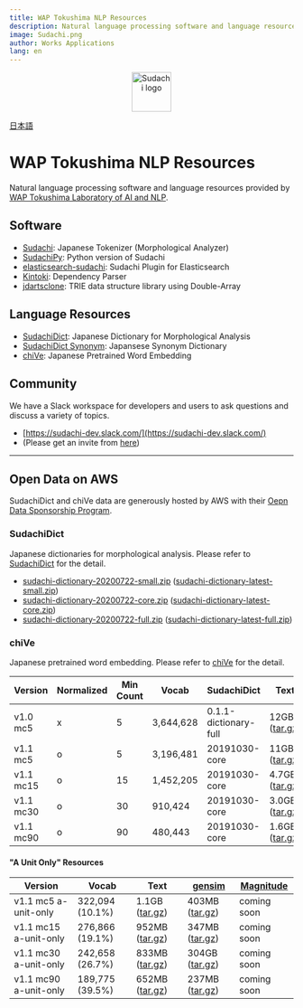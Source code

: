 ```yaml
---
title: WAP Tokushima NLP Resources
description: Natural language processing software and language resources provided by WAP Tokushima Laboratory of AI and NLP - Tokenizer Sudachi, word embedding chiVe, and more!
image: Sudachi.png
author: Works Applications
lang: en
---
```



<p align="center"><img width="70" src="./Sudachi.png" alt="Sudachi logo"></p>

[日本語](index)


# WAP Tokushima NLP Resources

Natural language processing software and language resources provided by [WAP Tokushima Laboratory of AI and NLP](https://www.worksap.co.jp/about/csr/nlp/).


## Software

- [Sudachi](https://github.com/WorksApplications/Sudachi): Japanese Tokenizer (Morphological Analyzer)
- [SudachiPy](https://github.com/WorksApplications/SudachiPy): Python version of Sudachi
- [elasticsearch-sudachi](https://github.com/WorksApplications/elasticsearch-sudachi): Sudachi Plugin for Elasticsearch
- [Kintoki](https://github.com/WorksApplications/kintoki): Dependency Parser
- [jdartsclone](https://github.com/WorksApplications/jdartsclone): TRIE data structure library using Double-Array


## Language Resources

- [SudachiDict](https://github.com/WorksApplications/SudachiDict): Japanese Dictionary for Morphological Analysis
- [SudachiDict Synonym](https://github.com/WorksApplications/SudachiDict/blob/develop/docs/synonyms.md): Japansese Synonym Dictionary
- [chiVe](https://github.com/WorksApplications/chiVe): Japanese Pretrained Word Embedding

## Community

We have a Slack workspace for developers and users to ask questions and discuss a variety of topics.

- [https://sudachi-dev.slack.com/](https://sudachi-dev.slack.com/)
- (Please get an invite from [here](https://join.slack.com/t/sudachi-dev/shared_invite/enQtMzg2NTI2NjYxNTUyLTMyYmNkZWQ0Y2E5NmQxMTI3ZGM3NDU0NzU4NGE1Y2UwYTVmNTViYjJmNDI0MWZiYTg4ODNmMzgxYTQ3ZmI2OWU))
  

***


## Open Data on AWS

SudachiDict and chiVe data are generously hosted by AWS with their [Oepn Data Sponsorship Program](https://registry.opendata.aws/sudachi/).

### SudachiDict

Japanese dictionaries for morphological analysis. Please refer to [SudachiDict](https://github.com/WorksApplications/SudachiDict) for the detail.

- [sudachi-dictionary-20200722-small.zip](https://sudachi.s3-ap-northeast-1.amazonaws.com/sudachidict/sudachi-dictionary-20200722-small.zip) ([sudachi-dictionary-latest-small.zip](https://sudachi.s3-ap-northeast-1.amazonaws.com/sudachidict/sudachi-dictionary-latest-small.zip))
- [sudachi-dictionary-20200722-core.zip](https://sudachi.s3-ap-northeast-1.amazonaws.com/sudachidict/sudachi-dictionary-20200722-core.zip) ([sudachi-dictionary-latest-core.zip](https://sudachi.s3-ap-northeast-1.amazonaws.com/sudachidict/sudachi-dictionary-latest-core.zip))
- [sudachi-dictionary-20200722-full.zip](https://sudachi.s3-ap-northeast-1.amazonaws.com/sudachidict/sudachi-dictionary-20200722-full.zip) ([sudachi-dictionary-latest-full.zip](https://sudachi.s3-ap-northeast-1.amazonaws.com/sudachidict/sudachi-dictionary-latest-full.zip))

### chiVe

Japanese pretrained word embedding. Please refer to [chiVe](https://github.com/WorksApplications/chiVe) for the detail.

| Version   | Normalized | Min Count | Vocab     | SudachiDict           | Text                                                                                                          | [gensim](https://radimrehurek.com/gensim/)                                                                           | [Magnitude](https://github.com/plasticityai/magnitude) |
| --------- | ---------- | --------- | --------- | --------------------- | ------------------------------------------------------------------------------------------------------------- | -------------------------------------------------------------------------------------------------------------------- | ------------------------------------------------------ |
| v1.0 mc5  | x      | 5        | 3,644,628 | 0.1.1-dictionary-full | 12GB ([tar.gz](https://sudachi.s3-ap-northeast-1.amazonaws.com/chive/chive-1.0-mc5-20190314.tar.gz))   | 4.1GB ([tar.gz](https://sudachi.s3-ap-northeast-1.amazonaws.com/chive/chive-1.0-mc5-20190314_gensim.tar.gz))  | coming soon                                            |
| v1.1 mc5  | o      | 5        | 3,196,481 | 20191030-core         | 11GB ([tar.gz](https://sudachi.s3-ap-northeast-1.amazonaws.com/chive/chive-1.1-mc5-20200318.tar.gz))   | 3.6GB ([tar.gz](https://sudachi.s3-ap-northeast-1.amazonaws.com/chive/chive-1.1-mc5-20200318_gensim.tar.gz))  | coming soon                                            |
| v1.1 mc15 | o      | 15       | 1,452,205 | 20191030-core         | 4.7GB ([tar.gz](https://sudachi.s3-ap-northeast-1.amazonaws.com/chive/chive-1.1-mc15-20200318.tar.gz)) | 1.7GB ([tar.gz](https://sudachi.s3-ap-northeast-1.amazonaws.com/chive/chive-1.1-mc15-20200318_gensim.tar.gz)) | coming soon                                            |
| v1.1 mc30 | o      | 30       | 910,424   | 20191030-core         | 3.0GB ([tar.gz](https://sudachi.s3-ap-northeast-1.amazonaws.com/chive/chive-1.1-mc30-20200318.tar.gz)) | 1.1GB ([tar.gz](https://sudachi.s3-ap-northeast-1.amazonaws.com/chive/chive-1.1-mc30-20200318_gensim.tar.gz)) | coming soon                                            |
| v1.1 mc90 | o      | 90       | 480,443   | 20191030-core         | 1.6GB ([tar.gz](https://sudachi.s3-ap-northeast-1.amazonaws.com/chive/chive-1.1-mc90-20200318.tar.gz)) | 0.6GB ([tar.gz](https://sudachi.s3-ap-northeast-1.amazonaws.com/chive/chive-1.1-mc90-20200318_gensim.tar.gz)) | coming soon   

#### "A Unit Only" Resources

| Version               | Vocab           | Text                                                                                                                      | [gensim](https://radimrehurek.com/gensim/)                                                                                       | [Magnitude](https://github.com/plasticityai/magnitude) |
| --------------------- | --------------- | ------------------------------------------------------------------------------------------------------------------------- | -------------------------------------------------------------------------------------------------------------------------------- | ------------------------------------------------------ |
| v1.1 mc5 a-unit-only  | 322,094 (10.1%) | 1.1GB ([tar.gz](https://sudachi.s3-ap-northeast-1.amazonaws.com/chive/chive-1.1-mc5-20200318-a-unit-only.tar.gz))  | 403MB ([tar.gz](https://sudachi.s3-ap-northeast-1.amazonaws.com/chive/chive-1.1-mc5-20200318-a-unit-only_gensim.tar.gz))  | coming soon                                            |
| v1.1 mc15 a-unit-only | 276,866 (19.1%) | 952MB ([tar.gz](https://sudachi.s3-ap-northeast-1.amazonaws.com/chive/chive-1.1-mc15-20200318-a-unit-only.tar.gz)) | 347MB ([tar.gz](https://sudachi.s3-ap-northeast-1.amazonaws.com/chive/chive-1.1-mc15-20200318-a-unit-only_gensim.tar.gz)) | coming soon                                            |
| v1.1 mc30 a-unit-only | 242,658 (26.7%) | 833MB ([tar.gz](https://sudachi.s3-ap-northeast-1.amazonaws.com/chive/chive-1.1-mc30-20200318-a-unit-only.tar.gz)) | 304GB ([tar.gz](https://sudachi.s3-ap-northeast-1.amazonaws.com/chive/chive-1.1-mc30-20200318-a-unit-only_gensim.tar.gz)) | coming soon                                            |
| v1.1 mc90 a-unit-only | 189,775 (39.5%) | 652MB ([tar.gz](https://sudachi.s3-ap-northeast-1.amazonaws.com/chive/chive-1.1-mc90-20200318-a-unit-only.tar.gz)) | 237MB ([tar.gz](https://sudachi.s3-ap-northeast-1.amazonaws.com/chive/chive-1.1-mc90-20200318-a-unit-only_gensim.tar.gz)) | coming soon                                            |
